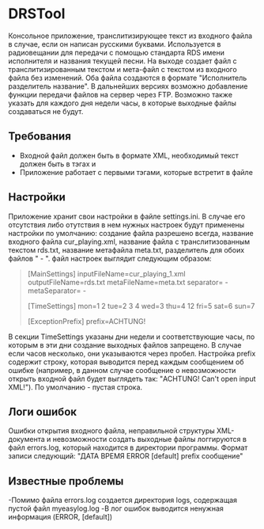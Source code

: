 # DRSTool
Консольное приложение, транслитизирующее текст из входного файла в случае, если он написан русскими буквами. Используется в радиовещании для
передачи с помощью стандарта RDS имени исполнителя и названия текущей песни. На выходе создает файл с транслитизированным текстом
и мета-файл с текстом из входного файла без изменений. Оба файла создаются в формате "Исполнитель разделитель название". В дальнейших версиях 
возможно добавление функции передачи файлов на сервер через FTP. Возможно также указать для каждого дня недели часы, в которые выходные файлы
создаваться не будут.


## Требования
 - Входной файл должен быть в формате XML, необходимый текст должен быть в тэгах <ARTIST> и <NAME>
 - Приложение работает с первыми тэгами, которые встретит в файле


## Настройки
Приложение хранит свои настройки в файле settings.ini. В случае его отсутствия либо отутствия в нем нужных настроек
будут применены настройки по умолчанию: создание файла разрешено всегда, название входного файла cur_playing.xml,
название файла с транслитизованным текстом rds.txt, название метафайла meta.txt, разделитель для обоих файлов " - ".
файл настроек выглядит следующим образом:

>[MainSettings]
>inputFileName=cur_playing_1.xml
>outputFileName=rds.txt
>metaFileName=meta.txt
>separator= -  
>metaSeparator= - 
>
>[TimeSettings]
>mon=1 2
>tue=2 3 4
>wed=3
>thu=4 12
>fri=5
>sat=6
>sun=7
>
>[ExceptionPrefix]
>prefix=ACHTUNG!

В секции TimeSettings указаны дни недели и соответствующие часы, по которым в эти дни создание выходных файлов запрещено. 
В случае если часов несколько, они указываются через пробел.
Настройка prefix содержит строку, которая выводится перед каждым сообщением об ошибке (например, в данном случае сообщение
о невозможности открыть входной файл будет выглядеть так: "ACHTUNG! Can't open input XML!"). По умолчанию - пустая строка.


## Логи ошибок
Ошибки открытия входного файла, неправильной структуры XML-документа и невозможности создать выходные файлы логгируются в 
файл errors.log, который находится в директории программы. Формат записи следующий: "ДАТА ВРЕМЯ ERROR [default] prefix сообщение"


## Известные проблемы
-Помимо файла errors.log создается директория logs, содержащая пустой файл myeasylog.log
-В лог ошибок выводится ненужная информация (ERROR, [default])
